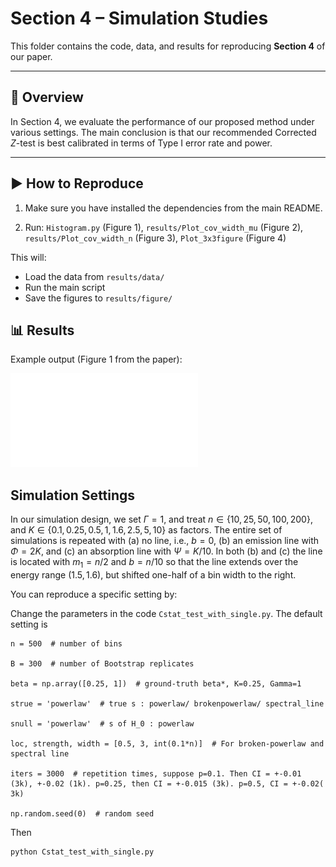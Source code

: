 
# Section 4 – Simulation Studies

This folder contains the code, data, and results for reproducing **Section 4** of our paper.

---

## 📄 Overview
In Section 4, we evaluate the performance of our proposed method under various settings.
The main conclusion is that our recommended Corrected $Z$-test is best calibrated in terms of Type I error rate and power.

---

## ▶️ How to Reproduce
1. Make sure you have installed the dependencies from the main README.
   
2. Run: `Histogram.py` (Figure 1), `results/Plot_cov_width_mu` (Figure 2), `results/Plot_cov_width_n` (Figure 3), `Plot_3x3figure` (Figure 4)

This will:
- Load the data from `results/data/`
- Run the main script
- Save the figures to `results/figure/`

## 📊 Results
Example output (Figure 1 from the paper):

![Figure1](results/figure/Histogram.pdf)


## Simulation Settings

In our simulation design, we set $\Gamma= 1$, and treat $n\in \{10, 25, 50, 100, 200 \}$, and $K\in \{0.1, 0.25, 0.5, 1, 1.6, 2.5, 5,10 \}$ as factors. The entire set of simulations is repeated with (a) no line, i.e., $b=0$, (b) an emission line with $\Phi = 2K$, and (c) an absorption line with $\Psi = K/10$. In both (b) and (c) the line is located with $m_1=n/2$ and $b=n/10$ so that the line extends over the energy range $(1.5, 1.6)$, but shifted one-half of a bin width to the right.

You can reproduce a specific setting by:

Change the parameters in the code `Cstat_test_with_single.py`. The default setting is 


    n = 500  # number of bins
    
    B = 300  # number of Bootstrap replicates
    
    beta = np.array([0.25, 1])  # ground-truth beta*, K=0.25, Gamma=1
    
    strue = 'powerlaw'  # true s : powerlaw/ brokenpowerlaw/ spectral_line
    
    snull = 'powerlaw'  # s of H_0 : powerlaw
    
    loc, strength, width = [0.5, 3, int(0.1*n)]  # For broken-powerlaw and spectral line
    
    iters = 3000  # repetition times, suppose p=0.1. Then CI = +-0.01 (3k), +-0.02 (1k). p=0.25, then CI = +-0.015 (3k). p=0.5, CI = +-0.02( 3k)
    
    np.random.seed(0)  # random seed
    


Then
```bash
python Cstat_test_with_single.py
